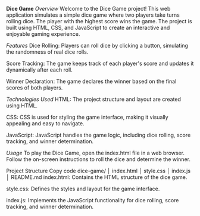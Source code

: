 
**Dice Game**
*Overview*
Welcome to the Dice Game project! This web application simulates a simple dice game where two players take turns rolling dice. The player with the highest score wins the game. The project is built using HTML, CSS, and JavaScript to create an interactive and enjoyable gaming experience.

*Features*
Dice Rolling: Players can roll dice by clicking a button, simulating the randomness of real dice rolls.

Score Tracking: The game keeps track of each player's score and updates it dynamically after each roll.

Winner Declaration: The game declares the winner based on the final scores of both players.

*Technologies Used*
HTML: The project structure and layout are created using HTML.

CSS: CSS is used for styling the game interface, making it visually appealing and easy to navigate.

JavaScript: JavaScript handles the game logic, including dice rolling, score tracking, and winner determination.

*Usage*
To play the Dice Game, open the index.html file in a web browser. Follow the on-screen instructions to roll the dice and determine the winner.

Project Structure
Copy code
dice-game/
│   index.html
│   style.css
│   index.js
│   README.md
index.html: Contains the HTML structure of the dice game.

style.css: Defines the styles and layout for the game interface.

index.js: Implements the JavaScript functionality for dice rolling, score tracking, and winner determination.